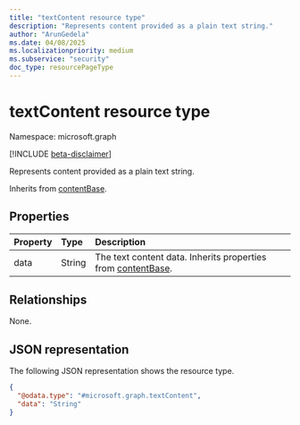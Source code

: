 ```yaml
---
title: "textContent resource type"
description: "Represents content provided as a plain text string."
author: "ArunGedela"
ms.date: 04/08/2025
ms.localizationpriority: medium
ms.subservice: "security"
doc_type: resourcePageType
---
```


# textContent resource type

Namespace: microsoft.graph

[!INCLUDE [beta-disclaimer](../../includes/beta-disclaimer.md)]

Represents content provided as a plain text string.

Inherits from [contentBase](../resources/contentbase.md).

## Properties

| Property | Type   | Description            |
| :------- | :----- | :--------------------- |
| data     | String | The text content data. Inherits properties from [contentBase](../resources/contentbase.md).|


## Relationships

None.

## JSON representation

The following JSON representation shows the resource type.
<!-- {
  "blockType": "resource",
  "@odata.type": "microsoft.graph.textContent",
  "baseType": "microsoft.graph.contentBase",
  "openType": false
}-->
``` json
{
  "@odata.type": "#microsoft.graph.textContent",
  "data": "String"
}
```
